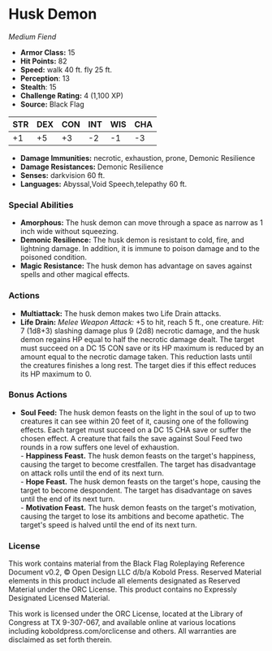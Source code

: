 # Husk Demon

*Medium* *Fiend*

- **Armor Class:** 15
- **Hit Points:** 82 
- **Speed:** walk 40 ft. fly 25 ft.
- **Perception**: 13
- **Stealth**: 15
- **Challenge Rating:** 4 (1,100 XP)
- **Source:** Black Flag

| STR | DEX | CON | INT | WIS | CHA |
| --- | --- | --- | --- | --- | --- |
| +1 | +5 | +3 | -2 | -1 | -3 |

- **Damage Immunities:** necrotic, exhaustion, prone, Demonic Resilience
- **Damage Resistances:** Demonic Resilience
- **Senses:** darkvision 60 ft.
- **Languages:** Abyssal,Void Speech,telepathy 60 ft.

### Special Abilities

- **Amorphous:** The husk demon can move through a space as narrow as 1 inch wide without squeezing.
- **Demonic Resilience:** The husk demon is resistant to cold, fire, and lightning damage. In addition, it is immune to poison damage and to the poisoned condition.
- **Magic Resistance:** The husk demon has advantage on saves against spells and other magical effects.

### Actions

- **Multiattack:** The husk demon makes two Life Drain attacks.
- **Life Drain:** _Melee Weapon Attack:_ +5 to hit, reach 5 ft., one creature. _Hit:_ 7 (1d8+3) slashing damage plus 9 (2d8) necrotic damage, and the husk demon regains HP equal to half the necrotic damage dealt. The target must succeed on a DC 15 CON save or its HP maximum is reduced by an amount equal to the necrotic damage taken. This reduction lasts until the creatures finishes a long rest. The target dies if this effect reduces its HP maximum to 0.

### Bonus Actions

- **Soul Feed:** The husk demon feasts on the light in the soul of up to two creatures it can see within 20 feet of it, causing one of the following effects. Each target must succeed on a DC 15 CHA save or suffer the chosen effect. A creature that fails the save against Soul Feed two rounds in a row suffers one level of exhaustion.<br>- **Happiness Feast.** The husk demon feasts on the target's happiness, causing the target to become crestfallen. The target has disadvantage on attack rolls until the end of its next turn.<br>- **Hope Feast.** The husk demon feasts on the target's hope, causing the target to become despondent. The target has disadvantage on saves until the end of its next turn.<br>- **Motivation Feast.** The husk demon feasts on the target's motivation, causing the target to lose its ambitions and become apathetic. The target's speed is halved until the end of its next turn.


### License

This work contains material from the Black Flag Roleplaying Reference Document v0.2, © Open Design LLC d/b/a Kobold Press. Reserved Material elements in this product include all elements designated as Reserved Material under the ORC License. This product contains no Expressly Designated Licensed Material.

This work is licensed under the ORC License, located at the Library of Congress at TX 9-307-067, and available online at various locations including koboldpress.com/orclicense and others. All warranties are disclaimed as set forth therein.
